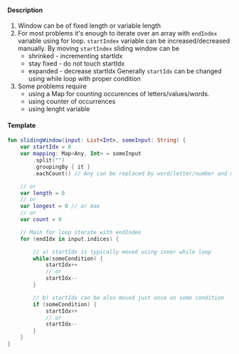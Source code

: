 #### Description
1. Window can be of fixed length or variable length
2. For most problems it's enough to iterate over an array with `endIndex` variable using for loop. `startIndex` variable can be increased/decreased manually. By moving `startIndex` sliding window can be
   * shrinked - incrementing startIdx
   * stay fixed - do not touch startIdx
   * expanded - decrease startIdx
   Generally `startIdx` can be changed using while loop with proper condition
3. Some problems require 
   * using a Map for counting occurences of letters/values/words.
   * using counter of occurrences
   * using lenght variable

#### Template
```kotlin
fun slidingWindow(input: List<Int>, someInput: String) {
    var startIdx = 0
    var mapping: Map<Any, Int> = someInput
        .split("")
        .groupingBy { it }
        .eachCount() // Any can be replaced by word/letter/number and map to number of occurrences

    // or
    var length = 0
    // or
    var longest = 0 // or max
    // or
    var count = 0

    // Main for loop iterate with endIndex
    for (endIdx in input.indices) {

        // a) startIdx is typically moved using inner while loop
        while(someCondition) {
            startIdx++
            // or
            startIdx--
        }

        // b) startIdx can be also moved just once on some condition
        if (someCondition) {
            startIdx++
            // or
            startIdx--
        }
    }
}

```
